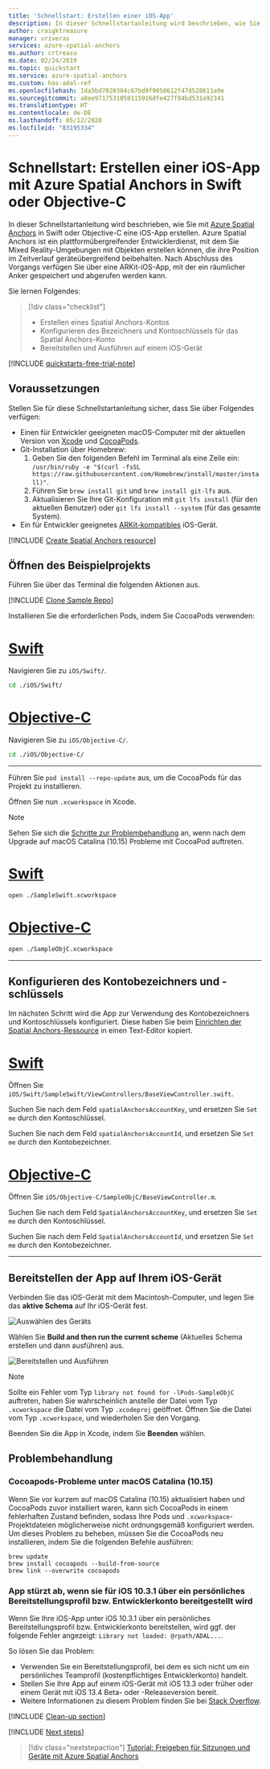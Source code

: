 ```yaml
---
title: 'Schnellstart: Erstellen einer iOS-App'
description: In dieser Schnellstartanleitung wird beschrieben, wie Sie mit Spatial Anchors eine iOS-App erstellen.
author: craigktreasure
manager: vriveras
services: azure-spatial-anchors
ms.author: crtreasu
ms.date: 02/24/2019
ms.topic: quickstart
ms.service: azure-spatial-anchors
ms.custom: has-adal-ref
ms.openlocfilehash: 1da5bd7020304c67bd9f9058612f47d528611a9e
ms.sourcegitcommit: a8ee9717531050115916dfe427f84bd531a92341
ms.translationtype: HT
ms.contentlocale: de-DE
ms.lasthandoff: 05/12/2020
ms.locfileid: "83195334"
---
```

# <a name="quickstart-create-an-ios-app-with-azure-spatial-anchors-in-either-swift-or-objective-c"></a>Schnellstart: Erstellen einer iOS-App mit Azure Spatial Anchors in Swift oder Objective-C

In dieser Schnellstartanleitung wird beschrieben, wie Sie mit [Azure Spatial Anchors](../overview.md) in Swift oder Objective-C eine iOS-App erstellen. Azure Spatial Anchors ist ein plattformübergreifender Entwicklerdienst, mit dem Sie Mixed Reality-Umgebungen mit Objekten erstellen können, die ihre Position im Zeitverlauf geräteübergreifend beibehalten. Nach Abschluss des Vorgangs verfügen Sie über eine ARKit-iOS-App, mit der ein räumlicher Anker gespeichert und abgerufen werden kann.

Sie lernen Folgendes:

> [!div class="checklist"]
> * Erstellen eines Spatial Anchors-Kontos
> * Konfigurieren des Bezeichners und Kontoschlüssels für das Spatial Anchors-Konto
> * Bereitstellen und Ausführen auf einem iOS-Gerät

[!INCLUDE [quickstarts-free-trial-note](../../../includes/quickstarts-free-trial-note.md)]

## <a name="prerequisites"></a>Voraussetzungen

Stellen Sie für diese Schnellstartanleitung sicher, dass Sie über Folgendes verfügen:

- Einen für Entwickler geeigneten macOS-Computer mit der aktuellen Version von <a href="https://geo.itunes.apple.com/us/app/xcode/id497799835?mt=12" target="_blank">Xcode</a> und <a href="https://cocoapods.org" target="_blank">CocoaPods</a>.
- Git-Installation über Homebrew:
  1. Geben Sie den folgenden Befehl im Terminal als eine Zeile ein: `/usr/bin/ruby -e "$(curl -fsSL https://raw.githubusercontent.com/Homebrew/install/master/install)"`. 
  1. Führen Sie `brew install git` und `brew install git-lfs` aus.
  1. Aktualisieren Sie Ihre Git-Konfiguration mit `git lfs install` (für den aktuellen Benutzer) oder `git lfs install --system` (für das gesamte System).
- Ein für Entwickler geeignetes <a href="https://developer.apple.com/documentation/arkit/verifying_device_support_and_user_permission" target="_blank">ARKit-kompatibles</a> iOS-Gerät.

[!INCLUDE [Create Spatial Anchors resource](../../../includes/spatial-anchors-get-started-create-resource.md)]

## <a name="open-the-sample-project"></a>Öffnen des Beispielprojekts

Führen Sie über das Terminal die folgenden Aktionen aus.

[!INCLUDE [Clone Sample Repo](../../../includes/spatial-anchors-clone-sample-repository.md)]

Installieren Sie die erforderlichen Pods, indem Sie CocoaPods verwenden:

# <a name="swift"></a>[Swift](#tab/openproject-swift)

Navigieren Sie zu `iOS/Swift/`.

```bash
cd ./iOS/Swift/
```

# <a name="objective-c"></a>[Objective-C](#tab/openproject-objc)

Navigieren Sie zu `iOS/Objective-C/`.

```bash
cd ./iOS/Objective-C/
```

---

Führen Sie `pod install --repo-update` aus, um die CocoaPods für das Projekt zu installieren.

Öffnen Sie nun `.xcworkspace` in Xcode.

> [!NOTE]
> Sehen Sie sich die [Schritte zur Problembehandlung](#cocoapods-issues-on-macos-catalina-1015) an, wenn nach dem Upgrade auf macOS Catalina (10.15) Probleme mit CocoaPod auftreten.

# <a name="swift"></a>[Swift](#tab/openproject-swift)

```bash
open ./SampleSwift.xcworkspace
```

# <a name="objective-c"></a>[Objective-C](#tab/openproject-objc)

```bash
open ./SampleObjC.xcworkspace
```

---

## <a name="configure-account-identifier-and-key"></a>Konfigurieren des Kontobezeichners und -schlüssels

Im nächsten Schritt wird die App zur Verwendung des Kontobezeichners und Kontoschlüssels konfiguriert. Diese haben Sie beim [Einrichten der Spatial Anchors-Ressource](#create-a-spatial-anchors-resource) in einen Text-Editor kopiert.

# <a name="swift"></a>[Swift](#tab/openproject-swift)

Öffnen Sie `iOS/Swift/SampleSwift/ViewControllers/BaseViewController.swift`.

Suchen Sie nach dem Feld `spatialAnchorsAccountKey`, und ersetzen Sie `Set me` durch den Kontoschlüssel.

Suchen Sie nach dem Feld `spatialAnchorsAccountId`, und ersetzen Sie `Set me` durch den Kontobezeichner.

# <a name="objective-c"></a>[Objective-C](#tab/openproject-objc)

Öffnen Sie `iOS/Objective-C/SampleObjC/BaseViewController.m`.

Suchen Sie nach dem Feld `SpatialAnchorsAccountKey`, und ersetzen Sie `Set me` durch den Kontoschlüssel.

Suchen Sie nach dem Feld `SpatialAnchorsAccountId`, und ersetzen Sie `Set me` durch den Kontobezeichner.

---

## <a name="deploy-the-app-to-your-ios-device"></a>Bereitstellen der App auf Ihrem iOS-Gerät

Verbinden Sie das iOS-Gerät mit dem Macintosh-Computer, und legen Sie das **aktive Schema** auf Ihr iOS-Gerät fest.

![Auswählen des Geräts](./media/get-started-ios/select-device.png)

Wählen Sie **Build and then run the current scheme** (Aktuelles Schema erstellen und dann ausführen) aus.

![Bereitstellen und Ausführen](./media/get-started-ios/deploy-run.png)

> [!NOTE]
> Sollte ein Fehler vom Typ `library not found for -lPods-SampleObjC` auftreten, haben Sie wahrscheinlich anstelle der Datei vom Typ `.xcworkspace` die Datei vom Typ `.xcodeproj` geöffnet. Öffnen Sie die Datei vom Typ `.xcworkspace`, und wiederholen Sie den Vorgang.

Beenden Sie die App in Xcode, indem Sie **Beenden** wählen.

## <a name="troubleshooting"></a>Problembehandlung

### <a name="cocoapods-issues-on-macos-catalina-1015"></a>Cocoapods-Probleme unter macOS Catalina (10.15)

Wenn Sie vor kurzem auf macOS Catalina (10.15) aktualisiert haben und CocoaPods zuvor installiert waren, kann sich CocoaPods in einem fehlerhaften Zustand befinden, sodass Ihre Pods und `.xcworkspace`-Projektdateien möglicherweise nicht ordnungsgemäß konfiguriert werden. Um dieses Problem zu beheben, müssen Sie die CocoaPods neu installieren, indem Sie die folgenden Befehle ausführen:

```shell
brew update
brew install cocoapods --build-from-source
brew link --overwrite cocoapods
```

### <a name="app-crashes-when-deploying-to-ios-1031-from-a-personal-provisioning-profiledeveloper-account"></a>App stürzt ab, wenn sie für iOS 10.3.1 über ein persönliches Bereitstellungsprofil bzw. Entwicklerkonto bereitgestellt wird 

Wenn Sie Ihre iOS-App unter iOS 10.3.1 über ein persönliches Bereitstellungsprofil bzw. Entwicklerkonto bereitstellen, wird ggf. der folgende Fehler angezeigt: `Library not loaded: @rpath/ADAL...`. 

So lösen Sie das Problem:

- Verwenden Sie ein Bereitstellungsprofil, bei dem es sich nicht um ein persönliches Teamprofil (kostenpflichtiges Entwicklerkonto) handelt.
- Stellen Sie Ihre App auf einem iOS-Gerät mit iOS 13.3 oder früher oder einem Gerät mit iOS 13.4 Beta- oder -Releaseversion bereit.
- Weitere Informationen zu diesem Problem finden Sie bei [Stack Overflow](https://stackoverflow.com/questions/60015309/running-ios-apps-causes-runtime-error-for-frameworks-code-signature-invalid).


[!INCLUDE [Clean-up section](../../../includes/clean-up-section-portal.md)]

[!INCLUDE [Next steps](../../../includes/spatial-anchors-quickstarts-nextsteps.md)]

> [!div class="nextstepaction"]
> [Tutorial: Freigeben für Sitzungen und Geräte mit Azure Spatial Anchors](../tutorials/tutorial-share-anchors-across-devices.md)
